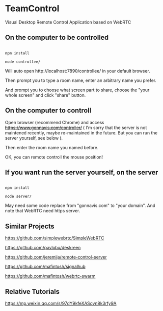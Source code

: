 # TeamControl

Visual Desktop Remote Control Application based on WebRTC


## On the computer to be controlled

```

npm install

node controllee/

```
Will auto open http://localhost:7890/controllee/ in your default browser.

Then prompt you to type a room name, enter an arbitrary name you prefer.

And prompt you to choose what screen part to share, choose the "your whole screen" and click "share" button.

## On the computer to controll

Open browser (recommend Chrome) and access <del>https://www.gonnavis.com/controller/</del> ( I'm sorry that the server is not maintened recently, maybe re-maintained in the future. But you can run the server yourself, see below ).

Then enter the room name you named before.

OK, you can remote controll the mouse position!




## If you want run the server yourself, on the server

```

npm install

node server/

```
May need some code replace from "gonnavis.com" to "your domain". And note that WebRTC need https server.

## Similar Projects

https://github.com/simplewebrtc/SimpleWebRTC

https://github.com/pavlobu/deskreen

https://github.com/jeremija/remote-control-server

https://github.com/mafintosh/signalhub

https://github.com/mafintosh/webrtc-swarm

## Relative Tutorials

https://mp.weixin.qq.com/s/97dY9kfeXASovn8k3rfy9A
